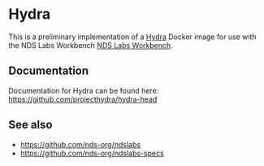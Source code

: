 # Hydra

This is a preliminary implementation of a [Hydra](http://projecthydra.org/) Docker image for use with the NDS Labs Workbench [NDS Labs Workbench](https://nationaldataservice.atlassian.net/wiki/display/NDSC/Feature+Overview). 

## Documentation
Documentation for Hydra can be found here: https://github.com/projecthydra/hydra-head

## See also
* https://github.com/nds-org/ndslabs
* https://github.com/nds-org/ndslabs-specs

